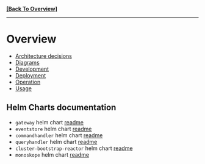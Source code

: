 **[[Back To Overview]](../README.md)**

---

# Overview

* [Architecture decisions](architecture-decisions/)
* [Diagrams](diagrams/)
* [Development](development/)
* [Deployment](deployment/)
* [Operation](operation/)
* [Usage](usage/)

## Helm Charts documentation

* `gateway` helm chart [readme](build/package/helm/gateway/README.md)
* `eventstore` helm chart [readme](build/package/helm/eventstore/README.md)
* `commandhandler` helm chart [readme](build/package/helm/commandhandler/README.md)
* `queryhandler` helm chart [readme](build/package/helm/queryhandler/README.md)
* `cluster-bootstrap-reactor` helm chart [readme](build/package/helm/cluster-bootstrap-reactor/README.md)
* `monoskope` helm chart [readme](build/package/helm/monoskope/README.md)
